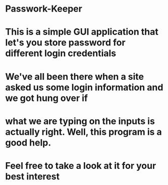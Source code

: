 # Passwork-Keeper

# This is a simple GUI application that let's you store password for different login credentials
# We've all been there when a site asked us some login information and we got hung over if
# what we are typing on the inputs is actually right. Well, this program is a good help.
# Feel free to take a look at it for your best interest
